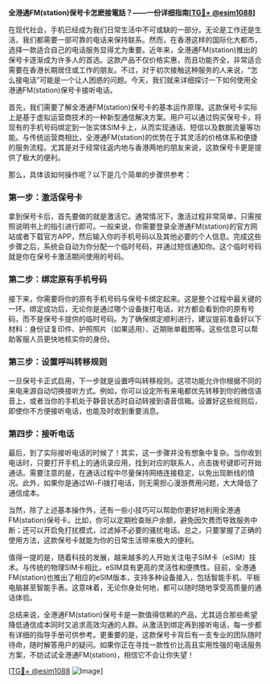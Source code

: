 **全港通FM(station)保号卡怎麽接電話？——一份详细指南[[TG💪+ @esim1088](https://t.me/s/esim1088)]**

在现代社会，手机已经成为我们日常生活中不可或缺的一部分。无论是工作还是生活，我们都需要一部可靠的电话来保持联系。然而，在香港这样的国际化大都市，选择一款适合自己的电话服务显得尤为重要。近年来，全港通FM(station)推出的保号卡逐渐成为许多人的首选。这款产品不仅价格实惠，而且功能齐全，非常适合需要在香港长期居住或工作的朋友。不过，对于初次接触这种服务的人来说，“怎么接电话”可能是一个让人困惑的问题。今天，我们就来详细探讨一下如何使用全港通FM(station)保号卡接听电话。

首先，我们需要了解全港通FM(station)保号卡的基本运作原理。这款保号卡实际上是基于虚拟运营商技术的一种新型通信解决方案。用户可以通过购买保号卡，将现有的手机号码绑定到一张实体SIM卡上，从而实现通话、短信以及数据流量等功能。与传统运营商相比，全港通FM(station)的优势在于其灵活的价格体系和便捷的服务流程。尤其是对于经常往返内地与香港两地的朋友来说，这款保号卡更是提供了极大的便利。

那么，具体该如何操作呢？以下是几个简单的步骤供参考：

### 第一步：激活保号卡

拿到保号卡后，首先要做的就是激活它。通常情况下，激活过程非常简单，只需按照说明书上的指引进行即可。一般来说，你需要登录全港通FM(station)的官方网站或者下载官方APP，然后输入你的手机号码以及其他必要的个人信息。完成这些步骤之后，系统会自动为你分配一个临时号码，并通过短信通知你。这个临时号码就是你在保号卡激活期间使用的号码。

### 第二步：绑定原有手机号码

接下来，你需要将你的原有手机号码与保号卡绑定起来。这是整个过程中最关键的一环。绑定成功后，无论你是通过哪个设备拨打电话，对方都会看到你的原有号码，而不是保号卡提供的临时号码。为了确保绑定顺利进行，建议提前准备好以下材料：身份证复印件、护照照片（如果适用）、近期账单截图等。这些信息可以帮助客服人员更快地核实你的身份。

### 第三步：设置呼叫转移规则

一旦保号卡正式启用，下一步就是设置呼叫转移规则。这项功能允许你根据不同的来电来源自动切换接听方式。例如，你可以设定所有来电都优先转移到你的微信语音上，或者当你的手机处于静音状态时自动转接到语音信箱。设置好这些规则后，即使你不方便接听电话，也能及时收到重要消息。

### 第四步：接听电话

最后，到了实际接听电话的时候了！其实，这一步骤并没有想象中复杂。当你收到电话时，只要打开手机上的通讯录应用，找到对应的联系人，点击拨号键即可开始通话。需要注意的是，在通话过程中尽量保持网络连接稳定，以免出现断线的情况。此外，如果你是通过Wi-Fi拨打电话，则无需担心漫游费用问题，大大降低了通信成本。

当然，除了上述基本操作外，还有一些小技巧可以帮助你更好地利用全港通FM(station)保号卡。比如，你可以定期检查账户余额，避免因欠费而导致服务中断；还可以开启免打扰模式，过滤掉不必要的骚扰电话。总之，只要掌握了正确的使用方法，这款保号卡就能为你的日常生活带来极大的便利。

值得一提的是，随着科技的发展，越来越多的人开始关注电子SIM卡（eSIM）技术。与传统的物理SIM卡相比，eSIM具有更高的灵活性和便携性。目前，全港通FM(station)也推出了相应的eSIM版本，支持多种设备接入，包括智能手机、平板电脑甚至智能手表。这意味着，无论你身处何地，都可以随时随地享受高质量的通话体验。

总结来说，全港通FM(station)保号卡是一款值得信赖的产品，尤其适合那些希望降低通信成本同时又追求高效沟通的人群。从激活到绑定再到接听电话，每一步都有详细的指导手册可供参考。更重要的是，这款保号卡背后有一支专业的团队随时待命，随时解答用户的疑问。如果你正在寻找一款性价比高且实用性强的电话服务方案，不妨试试全港通FM(station)，相信它不会让你失望！

[[TG💪+ @esim1088](https://t.me/s/esim1088) ![Image](https://i.postimg.cc/4NQfJmqS/Snipaste-2025-05-13-00-14-12.png)]